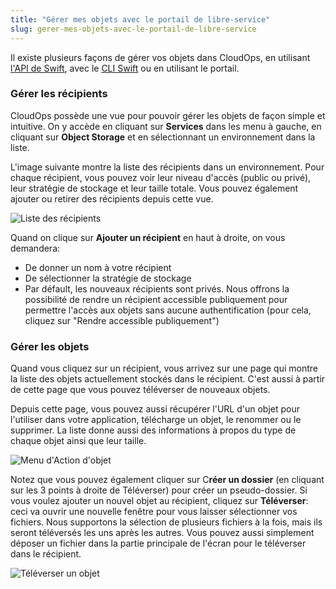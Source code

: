 ```yaml
---
title: "Gérer mes objets avec le portail de libre-service"
slug: gerer-mes-objets-avec-le-portail-de-libre-service
---
```



Il existe plusieurs façons de gérer vos objets dans CloudOps, en utilisant [l'API de Swift](https://docs.openstack.org/api-ref/object-store/), avec le [CLI Swift](https://ops.cloud.ca/hc/service-de-stockage-object/gerer-mes-objets-avec-outil-de-ligne-de-commande-swift) ou en utilisant le portail.

### Gérer les récipients

CloudOps possède une vue pour pouvoir gérer les objets de façon simple et intuitive. On y accède en cliquant sur **Services** dans les menu à gauche, en cliquant sur **Object Storage** et en sélectionnant un environnement dans la liste.

L'image suivante montre la liste des récipients dans un environnement. Pour chaque récipient, vous pouvez voir leur niveau d'accès (public ou privé), leur stratégie de stockage et leur taille totale. Vous pouvez également ajouter ou retirer des récipients depuis cette vue.

![Liste des récipients](/assets/managing-objects-portal-fr-1.png)

Quand on clique sur **Ajouter un récipient** en haut à droite, on vous demandera:
- De donner un nom à votre récipient
- De sélectionner la stratégie de stockage
- Par défault, les nouveaux récipients sont privés. Nous offrons la possibilité de rendre un récipient accessible publiquement pour permettre l'accès aux objets sans aucune authentification (pour cela, cliquez sur "Rendre accessible publiquement")

### Gérer les objets

Quand vous cliquez sur un récipient, vous arrivez sur une page qui montre la liste des objets actuellement stockés dans le récipient. C'est aussi à partir de cette page que vous pouvez téléverser de nouveaux objets.

Depuis cette page, vous pouvez aussi récupérer l'URL d'un objet pour l'utiliser dans votre application, télécharge un objet, le renommer ou le supprimer. La liste donne aussi des informations à propos du type de chaque objet ainsi que leur taille.

![Menu d'Action d'objet](/assets/managing-objects-portal-fr-2.png)

Notez que vous pouvez également cliquer sur C**réer un dossier** (en cliquant sur les 3 points à droite de Téléverser) pour créer un pseudo-dossier. Si vous voulez ajouter un nouvel objet au récipient, cliquez sur **Téléverser**: ceci va ouvrir une nouvelle fenêtre pour vous laisser sélectionner vos fichiers. Nous supportons la sélection de plusieurs fichiers à la fois, mais ils seront téléversés les uns après les autres. Vous pouvez aussi simplement déposer un fichier dans la partie principale de l'écran pour le téléverser dans le récipient.

![Téléverser un objet](/assets/managing-objects-portal-fr-3.png)
